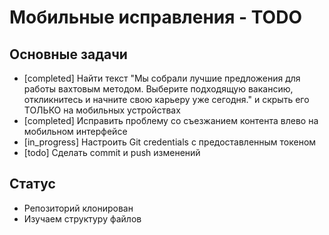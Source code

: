 # Мобильные исправления - TODO

## Основные задачи
- [completed] Найти текст "Мы собрали лучшие предложения для работы вахтовым методом. Выберите подходящую вакансию, откликнитесь и начните свою карьеру уже сегодня." и скрыть его ТОЛЬКО на мобильных устройствах
- [completed] Исправить проблему со съезжанием контента влево на мобильном интерфейсе
- [in_progress] Настроить Git credentials с предоставленным токеном
- [todo] Сделать commit и push изменений

## Статус
- Репозиторий клонирован
- Изучаем структуру файлов

